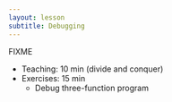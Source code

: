 ```yaml
---
layout: lesson
subtitle: Debugging
---
```

FIXME
*   Teaching: 10 min (divide and conquer)
*   Exercises: 15 min
    *   Debug three-function program
